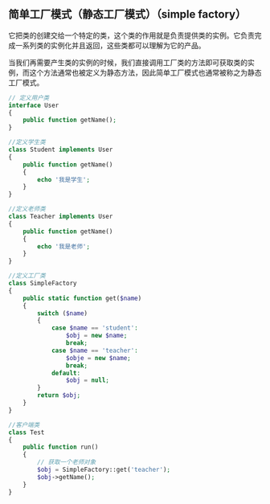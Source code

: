 ## 简单工厂模式（静态工厂模式）（simple factory）

它把类的创建交给一个特定的类，这个类的作用就是负责提供类的实例。它负责完成一系列类的实例化并且返回，这些类都可以理解为它的产品。

当我们再需要产生类的实例的时候，我们直接调用工厂类的方法即可获取类的实例，而这个方法通常也被定义为静态方法，因此简单工厂模式也通常被称之为静态工厂模式。

```php
// 定义用户类
interface User
{
    public function getName();
}

//定义学生类
class Student implements User
{
    public function getName()
    {
        echo '我是学生';
    }
}

//定义老师类
class Teacher implements User
{
    public function getName()
    {
        echo '我是老师';
    }
}

//定义工厂类
class SimpleFactory
{
    public static function get($name)
    {
        switch ($name)
		{
    		case $name == 'student':
        		$obj = new $name;
        		break;
    		case $name == 'teacher':
        		$obje = new $name;
        		break;
    		default:
        		$obj = null;
		}
        return $obj;
    }
}

//客户端类
class Test
{
    public function run()
    {
        // 获取一个老师对象
        $obj = SimpleFactory::get('teacher');
        $obj->getName();
    }
}
```



